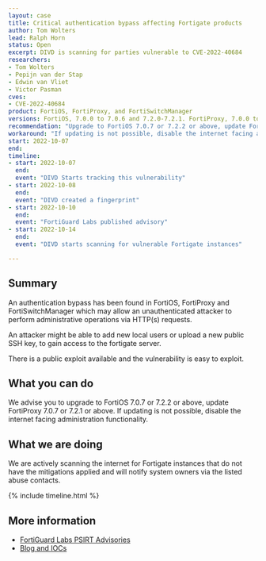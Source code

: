 ```yaml
---
layout: case
title: Critical authentication bypass affecting Fortigate products
author: Tom Wolters
lead: Ralph Horn
status: Open
excerpt: DIVD is scanning for parties vulnerable to CVE-2022-40684
researchers:
- Tom Wolters
- Pepijn van der Stap
- Edwin van Vliet
- Victor Pasman
cves:
- CVE-2022-40684
product: FortiOS, FortiProxy, and FortiSwitchManager
versions: FortiOS, 7.0.0 to 7.0.6 and 7.2.0-7.2.1. FortiProxy, 7.0.0 to 7.0.6 and 7.2.0.
recommendation: "Upgrade to FortiOS 7.0.7 or 7.2.2 or above, update FortiProxy 7.0.7 or 7.2.1 or above."
workaround: "If updating is not possible, disable the internet facing administration functionality."
start: 2022-10-07
end:
timeline:
- start: 2022-10-07
  end:
  event: "DIVD Starts tracking this vulnerability"
- start: 2022-10-08
  end:
  event: "DIVD created a fingerprint"
- start: 2022-10-10
  end:
  event: "FortiGuard Labs published advisory"
- start: 2022-10-14
  end:
  event: "DIVD starts scanning for vulnerable Fortigate instances"

---
```


## Summary

An authentication bypass has been found in FortiOS, FortiProxy and FortiSwitchManager which may allow an unauthenticated attacker to perform administrative operations via HTTP(s) requests.

An attacker might be able to add new local users or upload a new public SSH key, to gain access to the fortigate server.

There is a public exploit available and the vulnerability is easy to exploit.

## What you can do

We advise you to upgrade to FortiOS 7.0.7 or 7.2.2 or above, update FortiProxy 7.0.7 or 7.2.1 or above. If updating is not possible, disable the internet facing administration functionality.

## What we are doing

We are actively scanning the internet for Fortigate instances that do not have the mitigations applied and will notify system owners via the listed abuse contacts.

{% include timeline.html %}

## More information

* [FortiGuard Labs PSIRT Advisories](https://www.fortiguard.com/psirt/FG-IR-22-377)
* [Blog and IOCs](https://www.horizon3.ai/fortinet-iocs-cve-2022-40684/)
